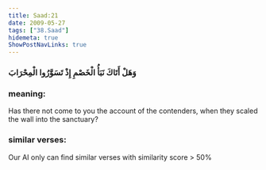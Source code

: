 ```yaml
---
title: Saad:21
date: 2009-05-27
tags: ["38.Saad"]
hidemeta: true 
ShowPostNavLinks: true 
---
```

### وَهَلْ أَتَاكَ نَبَأُ الْخَصْمِ إِذْ تَسَوَّرُوا الْمِحْرَابَ
### meaning: 
Has there not come to you the account of the contenders, when they scaled the wall into the sanctuary?
### similar verses: 

Our AI only can find similar verses with similarity score > 50% 




